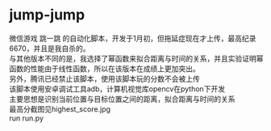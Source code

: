 # jump-jump
微信游戏 跳一跳 的自动化脚本，开发于1月初，但拖延症现在才上传，最高纪录6670，并且是我自杀的。<br>
与其他版本不同的是，我选择了幂函数来拟合距离与时间的关系，并且实验证明幂函数的性能由于线性函数，所以在该版本在成绩上更加突出。<br>
另外，腾讯已经禁止该脚本，使用该脚本玩的分数不会被上传<br>
该脚本使用安卓调试工具adb，计算机视觉库opencv在python下开发<br>
主要思想是识别当前位置与目标位置之间的距离，拟合距离与时间的关系<br>
最高分截图见highest_score.jpg<br>
run run.py<br>
